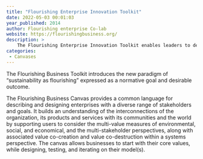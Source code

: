 ```yaml
---
title: "Flourishing Enterprise Innovation Toolkit"
date: 2022-05-03 00:01:03
year_published: 2014
author: Flourishing enterprise Co-lab
website: https://flourishingbusiness.org/
description: >
    The Flourishing Enterprise Innovation Toolkit enables leaders to design their flourishing enterprise: socially beneficial, environmentally regenerative and financially viable.  
categories:
 - Canvases
---
```


The Flourishing Business Toolkit introduces the new paradigm of “sustainability as flourishing” expressed as a normative goal and desirable outcome.

The Flourishing Business Canvas provides a common language for describing and designing enterprises with a diverse range of stakeholders and goals. It builds an understanding of the interconnections of the organization, its products and services with its communities and the world by supporting users to consider the multi-value measures of environmental, social, and economical, and the multi-stakeholder perspectives, along with associated value co-creation and value co-destruction within a systems perspective. The canvas allows businesses to start with their core values, while designing, testing, and iterating on their model(s).